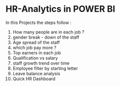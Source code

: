 # HR-Analytics in POWER BI

In this Projects the steps follow :

1. How many people are in each job ?
2. gender break - down of the staff
3. Age spread of the staff
4. which job pay more ?
5. Top earners in each job
6. Qualification vs salary
7. staff growth trend over time
8. Employee filter by starting letter
9. Leave balance analysis
10. Quick HR Dashboard
